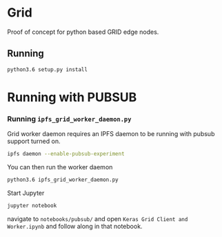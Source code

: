 # Grid

Proof of concept for python based GRID edge nodes.

## Running

```sh
python3.6 setup.py install
```

# Running with PUBSUB
### Running `ipfs_grid_worker_daemon.py`

Grid worker daemon requires an IPFS daemon to be running with pubsub support
turned on.

```sh
ipfs daemon --enable-pubsub-experiment
```

You can then run the worker daemon
```sh
python3.6 ipfs_grid_worker_daemon.py
```

Start Jupyter
```sh
jupyter notebook
```

navigate to `notebooks/pubsub/` and open `Keras Grid Client and Worker.ipynb` and
follow along in that notebook.
